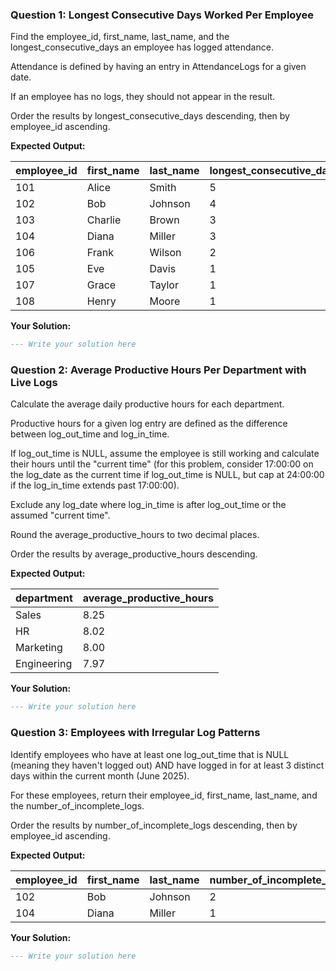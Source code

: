 ### Question 1: Longest Consecutive Days Worked Per Employee

Find the employee_id, first_name, last_name, and the longest_consecutive_days an employee has logged attendance.

Attendance is defined by having an entry in AttendanceLogs for a given date.

If an employee has no logs, they should not appear in the result.

Order the results by longest_consecutive_days descending, then by employee_id ascending.

**Expected Output:**

| **employee_id** | **first_name** | **last_name** | **longest_consecutive_days** |
| --------------------- | -------------------- | ------------------- | ---------------------------------- |
| 101                   | Alice                | Smith               | 5                                  |
| 102                   | Bob                  | Johnson             | 4                                  |
| 103                   | Charlie              | Brown               | 3                                  |
| 104                   | Diana                | Miller              | 3                                  |
| 106                   | Frank                | Wilson              | 2                                  |
| 105                   | Eve                  | Davis               | 1                                  |
| 107                   | Grace                | Taylor              | 1                                  |
| 108                   | Henry                | Moore               | 1                                  |

**Your Solution:**

```sql
--- Write your solution here

```

### Question 2: Average Productive Hours Per Department with Live Logs

Calculate the average daily productive hours for each department.

Productive hours for a given log entry are defined as the difference between log_out_time and log_in_time.

If log_out_time is NULL, assume the employee is still working and calculate their hours until the "current time" (for this problem, consider 17:00:00 on the log_date as the current time if log_out_time is NULL, but cap at 24:00:00 if the log_in_time extends past 17:00:00).

Exclude any log_date where log_in_time is after log_out_time or the assumed "current time".

Round the average_productive_hours to two decimal places.

Order the results by average_productive_hours descending.

**Expected Output:**

| department  | average_productive_hours |
| ----------- | ------------------------ |
| Sales       | 8.25                     |
| HR          | 8.02                     |
| Marketing   | 8.00                     |
| Engineering | 7.97                     |

**Your Solution:**

```sql
--- Write your solution here

```

### Question 3: Employees with Irregular Log Patterns

Identify employees who have at least one log_out_time that is NULL (meaning they haven't logged out) AND have logged in for at least 3 distinct days within the current month (June 2025).

For these employees, return their employee_id, first_name, last_name, and the number_of_incomplete_logs.

Order the results by number_of_incomplete_logs descending, then by employee_id ascending.

**Expected Output:**

| employee_id | first_name | last_name | number_of_incomplete_logs |
| ----------- | ---------- | --------- | ------------------------- |
| 102         | Bob        | Johnson   | 2                         |
| 104         | Diana      | Miller    | 1                         |

**Your Solution:**

```sql
--- Write your solution here
```
